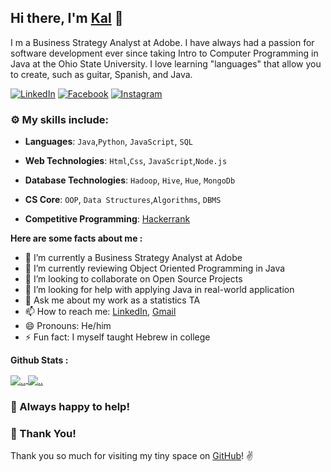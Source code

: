 ## Hi there, I'm **[Kal](https://www.linkedin.com/in/kalheyn/)** :wave:
I m a Business Strategy Analyst at Adobe.
I have always had a passion for software development ever since taking Intro to Computer Programming in Java at the Ohio State University. I love learning "languages" that allow you to create, such as guitar, Spanish, and Java. 

 [![LinkedIn](https://img.shields.io/static/v1.svg?label=LinkedIn&message=@Kalheyn&logo=linkedin&style=flat&color=blue)](https://www.linkedin.com/in/kalheyn/)
 [![Facebook](https://img.shields.io/static/v1.svg?label=facebook&message=@Kalheyn&logo=facebook&style=flat&color=blue)](https://www.facebook.com/kal.heyn/)
 [![Instagram](https://img.shields.io/static/v1.svg?label=Instagram&message=@Kalmanheyn&logo=Instagram&style=flat&color=blue)](https://www.instagram.com/kalmanheyn/)


### :gear: My skills include:

- **Languages**: `Java`,`Python`, `JavaScript`, `SQL`

- **Web Technologies**: `Html`,`Css`, `JavaScript`,`Node.js`

- **Database Technologies**: `Hadoop`, `Hive`, `Hue`, `MongoDb`

- **CS Core**: `OOP`, `Data Structures`,`Algorithms`, `DBMS`

- **Competitive Programming**: [Hackerrank](https://www.hackerrank.com/kalheyn)

**Here are some facts about me :**

- 🔭 I’m currently a Business Strategy Analyst at Adobe
- 🌱 I’m currently reviewing Object Oriented Programming in Java
- 👯 I’m looking to collaborate on Open Source Projects
- 🤔 I’m looking for help with applying Java in real-world application
- 💬 Ask me about my work as a statistics TA
- 📫 How to reach me: [LinkedIn](https://www.linkedin.com/in/kalheyn/), [Gmail](kalheyn@gmail.com)
- 😄 Pronouns: He/him
- ⚡ Fun fact: I myself taught Hebrew in college

**Github Stats :**

<a href="https://github.com/kalheyn/">
  <img align="center" src="https://github-readme-stats.vercel.app/api?username=kalheyn" alt=".." />
</a>

<a href="https://github.com/kalheyn/">
  <img align="center" src="https://github-readme-stats.vercel.app/api/top-langs/?username=kalheyn&layout=compact" alt=".."  />
</a>

### :handshake: Always happy to help!


### :hugs: Thank You!
Thank you so much for visiting my tiny space on [GitHub](https://github.com/kalheyn)! :v: 
